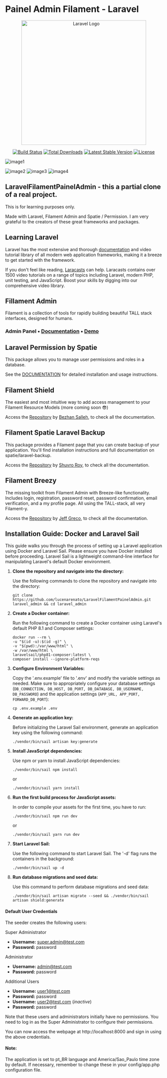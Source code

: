 # Painel Admin Filament - Laravel

<p align="center"><a href="https://laravel.com" target="_blank"><img src="https://raw.githubusercontent.com/laravel/art/master/logo-lockup/5%20SVG/2%20CMYK/1%20Full%20Color/laravel-logolockup-cmyk-red.svg" width="400" alt="Laravel Logo"></a></p>

<p align="center">
<a href="https://travis-ci.org/laravel/framework"><img src="https://travis-ci.org/laravel/framework.svg" alt="Build Status"></a>
<a href="https://packagist.org/packages/laravel/framework"><img src="https://img.shields.io/packagist/dt/laravel/framework" alt="Total Downloads"></a>
<a href="https://packagist.org/packages/laravel/framework"><img src="https://img.shields.io/packagist/v/laravel/framework" alt="Latest Stable Version"></a>
<a href="https://packagist.org/packages/laravel/framework"><img src="https://img.shields.io/packagist/l/laravel/framework" alt="License"></a>
</p>

![image1](https://user-images.githubusercontent.com/19998735/154263601-ac603d1b-5e4a-4c1b-85d7-1d105e1b8f5f.png)

![image2](Screenshot_2023-09-13_194520.png)
![image3](Screenshot_2023-09-13_194548.png)
![image4](Screenshot_2023-09-13_194608.png)


## LaravelFilamentPainelAdmin - this a partial clone of a real project.

This is for learning purposes only.

Made with Laravel, Filament Admin and Spatie / Permission. I am very grateful to the creators of these great frameworks and packages.

## Learning Laravel

Laravel has the most extensive and thorough [documentation](https://laravel.com/docs) and video tutorial library of all modern web application frameworks, making it a breeze to get started with the framework.

If you don't feel like reading, [Laracasts](https://laracasts.com) can help. Laracasts contains over 1500 video tutorials on a range of topics including Laravel, modern PHP, unit testing, and JavaScript. Boost your skills by digging into our comprehensive video library.

## Fillament Admin

Filament is a collection of tools for rapidly building beautiful TALL stack interfaces, designed for humans.

### Admin Panel • [Documentation](https://filamentadmin.com/docs/admin) • [Demo](https://demo.filamentadmin.com)

## Laravel Permission by Spatie

This package allows you to manage user permissions and roles in a database.

See the [DOCUMENTATION](https://docs.spatie.be/laravel-permission/) for detailed installation and usage instructions.

## Filament Shield

The easiest and most intuitive way to add access management to your Filament Resource Models (more coming soon 😎)

Access the [Repository](https://github.com/bezhanSalleh/filament-shield) by [Bezhan Salleh](https://github.com/bezhanSalleh), to check all the documentation.

## Filament Spatie Laravel Backup

This package provides a Filament page that you can create backup of your application. You'll find installation instructions and full documentation on spatie/laravel-backup.

Access the [Repository](https://github.com/shuvroroy/filament-spatie-laravel-backup) by [Shuvro Roy](https://github.com/shuvroroy), to check all the documentation.

## Filament Breezy

The missing toolkit from Filament Admin with Breeze-like functionality. Includes login, registration, password reset, password confirmation, email verification, and a my profile page. All using the TALL-stack, all very Filament-y.

Access the [Repository](https://github.com/jeffgreco13/filament-breezy) by [Jeff Greco](https://github.com/jeffgreco13), to check all the documentation.

## Installation Guide: Docker and Laravel Sail

This guide walks you through the process of setting up a Laravel application using Docker and Laravel Sail. Please ensure you have Docker installed before proceeding. Laravel Sail is a lightweight command-line interface for manipulating Laravel's default Docker environment.

1. **Clone the repository and navigate into the directory:**

   Use the following commands to clone the repository and navigate into the directory:

    ```shell
    git clone https://github.com/lucenarenato/LaravelFilamentPainelAdmin.git laravel_admin && cd laravel_admin
    ```

2. **Create a Docker container:**

   Run the following command to create a Docker container using Laravel's default PHP 8.1 and Composer settings:

    ```shell
    docker run --rm \
    -u "$(id -u):$(id -g)" \
    -v "$(pwd):/var/www/html" \
    -w /var/www/html \
    laravelsail/php81-composer:latest \
    composer install --ignore-platform-reqs
    ```

3. **Configure Environment Variables:**

   Copy the '.env.example' file to '.env' and modify the variable settings as needed. Make sure to appropriately configure your database settings (`DB_CONNECTION, DB_HOST, DB_PORT, DB_DATABASE, DB_USERNAME, DB_PASSWORD`) and the application settings (`APP_URL, APP_PORT, FORWARD_DB_PORT`):

    ```shell
    cp .env.example .env
    ```

4. **Generate an application key:**

   Before initializing the Laravel Sail environment, generate an application key using the following command:

    ```shell
    ./vendor/bin/sail artisan key:generate
    ```

5. **Install JavaScript dependencies:**

   Use npm or yarn to install JavaScript dependencies:

    ```shell
    ./vendor/bin/sail npm install
    ```

   or

    ```shell
    ./vendor/bin/sail yarn install
    ```

6. **Run the first build process for JavaScript assets:**

   In order to compile your assets for the first time, you have to run:

    ```shell
    ./vendor/bin/sail npm run dev
    ```

   or

    ```shell
    ./vendor/bin/sail yarn run dev
    ```

7. **Start Laravel Sail:**

   Use the following command to start Laravel Sail. The '-d' flag runs the containers in the background:

    ```shell
    ./vendor/bin/sail up -d
    ```

8. **Run database migrations and seed data:**

   Use this command to perform database migrations and seed data:

    ```shell
    ./vendor/bin/sail artisan migrate --seed && ./vendor/bin/sail artisan shield:generate
    ```

#### Default User Credentials

The seeder creates the following users:

Super Administrator
- **Username:** super.admin@test.com
- **Password:** password

Administrator
- **Username:** admin@test.com
- **Password:** password

Additional Users
- **Username:** user1@test.com
- **Password:** password
- **Username:** user2@test.com (_inactive_)
- **Password:** password

Note that these users and administrators initially have no permissions. You need to log in as the Super Administrator to configure their permissions.

You can now access the webpage at http://localhost:8000 and sign in using the above credentials.

#### Note:
The application is set to pt_BR language and America/Sao_Paulo time zone by default. If necessary, remember to change these in your config/app.php configuration file.
